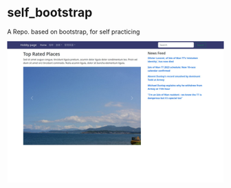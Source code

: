 # self_bootstrap
A Repo. based on bootstrap, for self practicing


![guosi.site/site1](https://github.com/nova1987a/nova1987a.github.io/blob/main/demo_snap.jpg)

